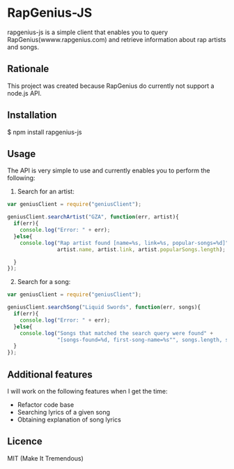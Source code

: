 # RapGenius-JS

  rapgenius-js is a simple client that enables you to query RapGenius(wwww.rapgenius.com) and retrieve
information about rap artists and songs.

## Rationale

  This project was created because RapGenius do currently not support a node.js API.

## Installation

  $ npm install rapgenius-js

## Usage

  The API is very simple to use and currently enables you to perform the following:

1. Search for an artist:

```js
var geniusClient = require("geniusClient");

geniusClient.searchArtist("GZA", function(err, artist){
  if(err){
    console.log("Error: " + err);
  }else{
    console.log("Rap artist found [name=%s, link=%s, popular-songs=%d]",
                artist.name, artist.link, artist.popularSongs.length);

  }
});
```

2. Search for a song:

```js
var geniusClient = require("geniusClient");

geniusClient.searchSong("Liquid Swords", function(err, songs){
  if(err){
    console.log("Error: " + err);
  }else{
    console.log("Songs that matched the search query were found" +
                "[songs-found=%d, first-song-name=%s"", songs.length, songs[0].name);
  }
});
```

## Additional features

  I will work on the following features when I get the time:
- Refactor code base
- Searching lyrics of a given song
- Obtaining explanation of song lyrics

## Licence

MIT (Make It Tremendous)